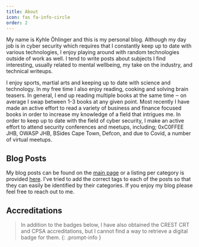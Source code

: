 ```yaml
---
title: About
icon: fas fa-info-circle
order: 2
---
```


My name is Kyhle Öhlinger and this is my personal blog. Although my day job is in cyber security which requires that I constantly keep up to date with various technologies, I enjoy playing around with random technologies outside of work as well.  I tend to write posts about subjects I find interesting, usually related to mental wellbeing, my take on the industry, and technical writeups.

I enjoy sports, martial arts and keeping up to date with science and technology. In my free time I also enjoy reading, cooking and solving brain teasers. In general, I end up reading multiple books at the same time &#x2012; on average I swap between 1-3 books at any given point. Most recently I have made an active effort to read a variety of business and finance focused books in order to increase my knowledge of a field that intrigues me. In order to keep up to date with the field of cyber security, I make an active effort to attend security conferences and meetups, including; 0xC0FFEE JHB, OWASP JHB, BSides Cape Town, Defcon, and due to Covid, a number of virtual meetups. 

## Blog Posts

My blog posts can be found on the <a href="{{site.baseurl}}/">main page</a> or a listing per category is provided <a href="{{site.baseurl}}/tags/">here</a>. I've tried to add the correct tags to each of the posts so that they can easily be identified by their categories. If you enjoy my blog please feel free to reach out to me.  

<!-- <h2> Walkthroughs </h2>

The <a href="{{site.baseurl}}/walkthroughs/">Walkthroughs Section</a> includes my base configuration for a Linux pentesting machine, how I generally approach Challenge VMs, as well as each Challenge VM writeups that I have completed for <a href="https://www.hackthebox.eu">HackTheBox</a>. Each writeup will be available once the machine is retired from active rotation as per the regulations set out by HackTheBox, but you are more than welcome to reach out to me with questions about any machine that is on the list. -->

## Accreditations

>In addition to the badges below, I have also obtained the CREST CRT and CPSA accreditations, but I cannot find a way to retrieve a digital badge for them.
{: .prompt-info }

<!-- AWS SAA -->
<div data-iframe-width="150" data-iframe-height="270" data-share-badge-id="6eaf7f05-7ec9-4295-9630-ab9323884a0d" data-share-badge-host="https://www.credly.com"></div><script type="text/javascript" async src="//cdn.credly.com/assets/utilities/embed.js"></script>

<!-- AWS CCP -->
<div data-iframe-width="150" data-iframe-height="270" data-share-badge-id="02085982-9ff9-4c7e-933f-ee238dc30cfd" data-share-badge-host="https://www.credly.com"></div><script type="text/javascript" async src="//cdn.credly.com/assets/utilities/embed.js"></script>

<!-- MS Azure -->
<div data-iframe-width="150" data-iframe-height="270" data-share-badge-id="97ffa9f5-b23a-4007-b4b8-004f8496fbf7" data-share-badge-host="https://www.credly.com"></div><script type="text/javascript" async src="//cdn.credly.com/assets/utilities/embed.js"></script>

<!-- OSCP -->
<div data-iframe-width="150" data-iframe-height="270" data-share-badge-id="b6d18dc8-210d-47a0-9f3d-e0ba9ae46914" data-share-badge-host="https://www.credly.com"></div><script type="text/javascript" async src="//cdn.credly.com/assets/utilities/embed.js"></script>

<!-- SSCP -->
<div data-iframe-width="150" data-iframe-height="270" data-share-badge-id="44325999-f683-441a-8358-11ad6d692573" data-share-badge-host="https://www.credly.com"></div><script type="text/javascript" async src="//cdn.credly.com/assets/utilities/embed.js"></script>


